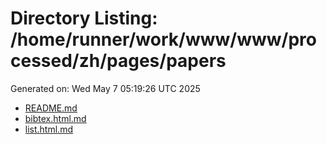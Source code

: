 # Directory Listing: /home/runner/work/www/www/processed/zh/pages/papers
Generated on: Wed May  7 05:19:26 UTC 2025

- [README.md](README.md)
- [bibtex.html.md](bibtex.html.md)
- [list.html.md](list.html.md)
